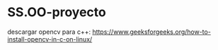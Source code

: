 # SS.OO-proyecto

descargar opencv para c++: https://www.geeksforgeeks.org/how-to-install-opencv-in-c-on-linux/
